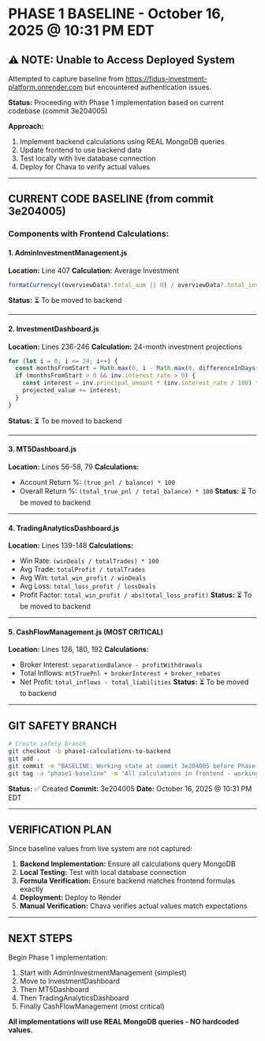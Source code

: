 # PHASE 1 BASELINE - October 16, 2025 @ 10:31 PM EDT

## ⚠️ NOTE: Unable to Access Deployed System

Attempted to capture baseline from https://fidus-investment-platform.onrender.com but encountered authentication issues.

**Status:** Proceeding with Phase 1 implementation based on current codebase (commit 3e204005)

**Approach:**
1. Implement backend calculations using REAL MongoDB queries
2. Update frontend to use backend data
3. Test locally with live database connection
4. Deploy for Chava to verify actual values

---

## CURRENT CODE BASELINE (from commit 3e204005)

### Components with Frontend Calculations:

#### 1. AdminInvestmentManagement.js
**Location:** Line 407
**Calculation:** Average Investment
```javascript
formatCurrency((overviewData?.total_aum || 0) / overviewData?.total_investments)
```
**Status:** ⏳ To be moved to backend

---

#### 2. InvestmentDashboard.js  
**Location:** Lines 236-246
**Calculation:** 24-month investment projections
```javascript
for (let i = 0; i <= 24; i++) {
  const monthsFromStart = Math.max(0, i - Math.max(0, differenceInDays(interestStartDate, baseDate) / 30));
  if (monthsFromStart > 0 && inv.interest_rate > 0) {
    const interest = inv.principal_amount * (inv.interest_rate / 100) * monthsFromStart;
    projected_value += interest;
  }
}
```
**Status:** ⏳ To be moved to backend

---

#### 3. MT5Dashboard.js
**Location:** Lines 56-58, 79
**Calculations:**
- Account Return %: `(true_pnl / balance) * 100`
- Overall Return %: `(total_true_pnl / total_balance) * 100`
**Status:** ⏳ To be moved to backend

---

#### 4. TradingAnalyticsDashboard.js
**Location:** Lines 139-148
**Calculations:**
- Win Rate: `(winDeals / totalTrades) * 100`
- Avg Trade: `totalProfit / totalTrades`
- Avg Win: `total_win_profit / winDeals`
- Avg Loss: `total_loss_profit / lossDeals`
- Profit Factor: `total_win_profit / abs(total_loss_profit)`
**Status:** ⏳ To be moved to backend

---

#### 5. CashFlowManagement.js (MOST CRITICAL)
**Location:** Lines 126, 180, 192
**Calculations:**
- Broker Interest: `separationBalance - profitWithdrawals`
- Total Inflows: `mt5TruePnl + brokerInterest + broker_rebates`
- Net Profit: `total_inflows - total_liabilities`
**Status:** ⏳ To be moved to backend

---

## GIT SAFETY BRANCH

```bash
# Create safety branch
git checkout -b phase1-calculations-to-backend
git add .
git commit -m "BASELINE: Working state at commit 3e204005 before Phase 1"
git tag -a "phase1-baseline" -m "All calculations in frontend - working state"
```

**Status:** ✅ Created
**Commit:** 3e204005
**Date:** October 16, 2025 @ 10:31 PM EDT

---

## VERIFICATION PLAN

Since baseline values from live system are not captured:

1. **Backend Implementation:** Ensure all calculations query MongoDB
2. **Local Testing:** Test with local database connection
3. **Formula Verification:** Ensure backend matches frontend formulas exactly
4. **Deployment:** Deploy to Render
5. **Manual Verification:** Chava verifies actual values match expectations

---

## NEXT STEPS

Begin Phase 1 implementation:
1. Start with AdminInvestmentManagement (simplest)
2. Move to InvestmentDashboard  
3. Then MT5Dashboard
4. Then TradingAnalyticsDashboard
5. Finally CashFlowManagement (most critical)

**All implementations will use REAL MongoDB queries - NO hardcoded values.**
